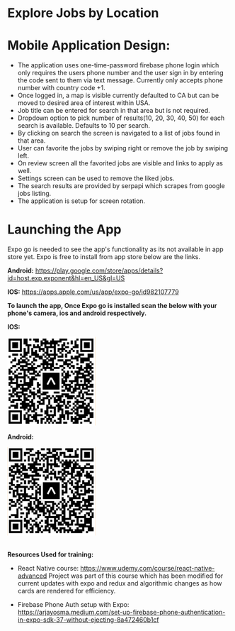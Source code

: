 # Explore Jobs by Location

# Mobile Application Design:

- The application uses one-time-password firebase phone login which only requires the users phone number and the user sign in by entering the code sent to them via text message. Currently only accepts phone number with country code +1.
- Once logged in, a map is visible currently defaulted to CA but can be moved to desired area of interest within USA.
- Job title can be entered for search in that area but is not required.
- Dropdown option to pick number of results(10, 20, 30, 40, 50) for each search is available. Defaults to 10 per search.
- By clicking on search the screen is navigated to a list of jobs found in that area.
- User can favorite the jobs by swiping right or remove the job by swiping left.
- On review screen all the favorited jobs are visible and links to apply as well.
- Settings screen can be used to remove the liked jobs.
- The search results are provided by serpapi which scrapes from google jobs listing.
- The application is setup for screen rotation.

# Launching the App

Expo go is needed to see the app's functionality as its not available in app store yet. Expo is free to install from app store below are the links.

**Android:** https://play.google.com/store/apps/details?id=host.exp.exponent&hl=en_US&gl=US

**IOS:** https://apps.apple.com/us/app/expo-go/id982107779

**To launch the app, Once Expo go is installed scan the below with your phone's camera, ios and android respectively.**

**IOS:**

<img width="200" alt="image" src="./assets/ios.jpg">

**Android:**

<img width="200" alt="image" src="./assets/android.jpg"><br/><br/>

**Resources Used for training:**

- React Native course: https://www.udemy.com/course/react-native-advanced
  Project was part of this course which has been modified for current updates with expo and redux and algorithmic changes as how cards are rendered for efficiency.

- Firebase Phone Auth setup with Expo:
  https://arjayosma.medium.com/set-up-firebase-phone-authentication-in-expo-sdk-37-without-ejecting-8a472460b1cf
